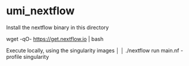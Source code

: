 # umi_nextflow
Install the nextflow binary in this directory

wget -qO- https://get.nextflow.io | bash

Execute locally, using the singularity images                                  │
                                                                                │
./nextflow run main.nf -profile singularity


